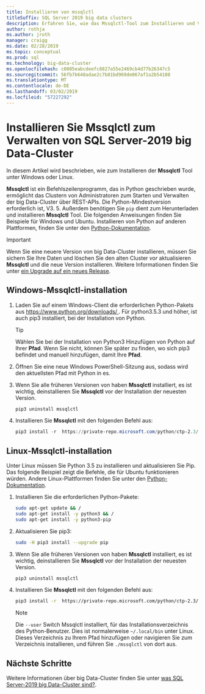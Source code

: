 ```yaml
---
title: Installieren von mssqlctl
titleSuffix: SQL Server 2019 big data clusters
description: Erfahren Sie, wie das Mssqlctl-Tool zum Installieren und Verwalten von SQL Server-2019 big Data-Clustern (Vorschau) zu installieren.
author: rothja
ms.author: jroth
manager: craigg
ms.date: 02/28/2019
ms.topic: conceptual
ms.prod: sql
ms.technology: big-data-cluster
ms.openlocfilehash: c0805eabcdeefc8827a55e2469cb4d77b26347c5
ms.sourcegitcommit: 56fb7b648adae2c7b81bd969de067af1a2b54180
ms.translationtype: MT
ms.contentlocale: de-DE
ms.lasthandoff: 03/02/2019
ms.locfileid: "57227292"
---
```

# <a name="install-mssqlctl-to-manage-sql-server-2019-big-data-clusters"></a>Installieren Sie Mssqlctl zum Verwalten von SQL Server-2019 big Data-Cluster

In diesem Artikel wird beschrieben, wie zum Installieren der **Mssqlctl** Tool unter Windows oder Linux.

**Mssqlctl** ist ein Befehlszeilenprogramm, das in Python geschrieben wurde, ermöglicht das Clustern von Administratoren zum Starten und Verwalten der big Data-Cluster über REST-APIs. Die Python-Mindestversion erforderlich ist, V3. 5. Außerdem benötigen Sie `pip` dient zum Herunterladen und installieren **Mssqlctl** Tool. Die folgenden Anweisungen finden Sie Beispiele für Windows und Ubuntu. Installieren von Python auf anderen Plattformen, finden Sie unter den [Python-Dokumentation](https://wiki.python.org/moin/BeginnersGuide/Download).

> [!IMPORTANT]
> Wenn Sie eine neuere Version von big Data-Cluster installieren, müssen Sie sichern Sie Ihre Daten und löschen Sie den alten Cluster *vor* aktualisieren **Mssqlctl** und die neue Version installieren. Weitere Informationen finden Sie unter [ein Upgrade auf ein neues Release](deployment-guidance.md#upgrade).

## <a id="windows"></a> Windows-Mssqlctl-installation

1. Laden Sie auf einem Windows-Client die erforderlichen Python-Pakets aus [ https://www.python.org/downloads/ ](https://www.python.org/downloads/). Für python3.5.3 und höher, ist auch pip3 installiert, bei der Installation von Python. 

   > [!TIP] 
   > Wählen Sie bei der Installation von Python3 Hinzufügen von Python auf Ihrer **Pfad**. Wenn Sie nicht, können Sie später zu finden, wo sich pip3 befindet und manuell hinzufügen, damit Ihre **Pfad**.

1. Öffnen Sie eine neue Windows PowerShell-Sitzung aus, sodass wird den aktuellsten Pfad mit Python in es.

1. Wenn Sie alle früheren Versionen von haben **Mssqlctl** installiert, es ist wichtig, deinstallieren Sie **Mssqlctl** vor der Installation der neuesten Version.

   ```powershell
   pip3 uninstall mssqlctl
   ```

1. Installieren Sie **Mssqlctl** mit den folgenden Befehl aus:

   ```powershell
   pip3 install -r  https://private-repo.microsoft.com/python/ctp-2.3/mssqlctl/requirements.txt
   ```

## <a id="linux"></a> Linux-Mssqlctl-installation

Unter Linux müssen Sie Python 3.5 zu installieren und aktualisieren Sie Pip. Das folgende Beispiel zeigt die Befehle, die für Ubuntu funktionieren würden. Andere Linux-Plattformen finden Sie unter den [Python-Dokumentation](https://wiki.python.org/moin/BeginnersGuide/Download).

1. Installieren Sie die erforderlichen Python-Pakete:

   ```bash
   sudo apt-get update && /
   sudo apt-get install -y python3 && /
   sudo apt-get install -y python3-pip
   ```

1. Aktualisieren Sie pip3:

   ```bash
   sudo -H pip3 install --upgrade pip
   ```

1. Wenn Sie alle früheren Versionen von haben **Mssqlctl** installiert, es ist wichtig, deinstallieren Sie **Mssqlctl** vor der Installation der neuesten Version.

   ```bash
   pip3 uninstall mssqlctl
   ```

1. Installieren Sie **Mssqlctl** mit den folgenden Befehl aus:

   ```bash
   pip3 install -r  https://private-repo.microsoft.com/python/ctp-2.3/mssqlctl/requirements.txt --user
   ```

   > [!NOTE]
   > Die `--user` Switch Mssqlctl installiert, für das Installationsverzeichnis des Python-Benutzer. Dies ist normalerweise `~/.local/bin` unter Linux. Dieses Verzeichnis zu Ihrem Pfad hinzufügen oder navigieren Sie zum Verzeichnis installieren, und führen Sie `./mssqlctl` von dort aus.

## <a name="next-steps"></a>Nächste Schritte

Weitere Informationen über big Data-Cluster finden Sie unter [was SQL Server-2019 big Data-Cluster sind?](big-data-cluster-overview.md).
